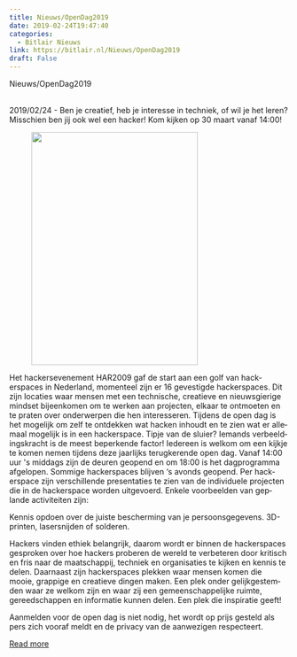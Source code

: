 ```yaml
---
title: Nieuws/OpenDag2019
date: 2019-02-24T19:47:40
categories:
  - Bitlair Nieuws
link: https://bitlair.nl/Nieuws/OpenDag2019
draft: False
---
```


<div class="mw-content-ltr mw-parser-output" dir="ltr" lang="en"><p><a class="mw-selflink selflink">Nieuws/OpenDag2019</a>
</p></div><div class="mw-content-ltr mw-parser-output" dir="ltr" lang="en"><p><br />
2019/02/24 - Ben je creatief, heb je interesse in techniek, of wil je het leren? Misschien ben jij ook wel een hacker! Kom kijken op 30 maart vanaf 14:00!
</p>
<figure class="mw-default-size"><a class="mw-file-description" href="https://bitlair.nl/File:Opendag2019-voorkant.png"><img class="mw-file-element" height="421" src="https://bitlair.nl/images/thumb/b/b8/Opendag2019-voorkant.png/300px-Opendag2019-voorkant.png" width="300" /></a><figcaption></figcaption></figure>
<p>Het hackersevenement HAR2009 gaf de start aan een golf van hackerspaces in Nederland, momenteel zijn er 16 gevestigde hackerspaces. Dit zijn locaties waar mensen met een technische, creatieve en nieuwsgierige mindset bijeenkomen om te werken aan projecten, elkaar te ontmoeten en te praten over onderwerpen die hen interesseren. Tijdens de open dag is het mogelijk om zelf te ontdekken wat hacken inhoudt en te zien wat er allemaal mogelijk is in een hackerspace. Tipje van de sluier? Iemands verbeeldingskracht is de meest beperkende factor! Iedereen is welkom om een kijkje te komen nemen tijdens deze jaarlijks terugkerende open dag. Vanaf 14:00 uur 's middags zijn de deuren geopend en om 18:00 is het dagprogramma afgelopen. Sommige hackerspaces blijven ‘s avonds geopend. Per hackerspace zijn verschillende presentaties te zien van de individuele projecten die in de hackerspace worden uitgevoerd. Enkele voorbeelden van geplande activiteiten zijn:
</p><p>Kennis opdoen over de juiste bescherming van je persoonsgegevens. 3D-printen, lasersnijden of solderen.
</p><p>Hackers vinden ethiek belangrijk, daarom wordt er binnen de hackerspaces gesproken over hoe hackers proberen de wereld te verbeteren door kritisch en fris naar de maatschappij, techniek en organisaties te kijken en kennis te delen. Daarnaast zijn hackerspaces plekken waar mensen komen die mooie, grappige en creatieve dingen maken. Een plek onder gelijkgestemden waar ze welkom zijn en waar zij een gemeenschappelijke ruimte, gereedschappen en informatie kunnen delen. Een plek die inspiratie geeft!
</p><p>Aanmelden voor de open dag is niet nodig, het wordt op prijs gesteld als pers zich vooraf meldt en de privacy van de aanwezigen respecteert.
</p></div>

[Read more](https://bitlair.nl/Nieuws/OpenDag2019)
